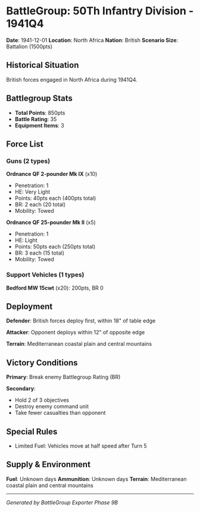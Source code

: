 # BattleGroup: 50Th Infantry Division - 1941Q4

**Date**: 1941-12-01
**Location**: North Africa
**Nation**: British
**Scenario Size**: Battalion (1500pts)

## Historical Situation

British forces engaged in North Africa during 1941Q4.

## Battlegroup Stats

- **Total Points**: 850pts
- **Battle Rating**: 35
- **Equipment Items**: 3

## Force List

### Guns (2 types)

**Ordnance QF 2-pounder Mk IX** (x10)
- Penetration: 1
- HE: Very Light
- Points: 40pts each (400pts total)
- BR: 2 each (20 total)
- Mobility: Towed

**Ordnance QF 25-pounder Mk II** (x5)
- Penetration: 1
- HE: Light
- Points: 50pts each (250pts total)
- BR: 3 each (15 total)
- Mobility: Towed

### Support Vehicles (1 types)

**Bedford MW 15cwt** (x20): 200pts, BR 0

## Deployment

**Defender**: British forces deploy first, within 18" of table edge

**Attacker**: Opponent deploys within 12" of opposite edge

**Terrain**: Mediterranean coastal plain and central mountains

## Victory Conditions

**Primary**: Break enemy Battlegroup Rating (BR)

**Secondary**:
- Hold 2 of 3 objectives
- Destroy enemy command unit
- Take fewer casualties than opponent

## Special Rules

- Limited Fuel: Vehicles move at half speed after Turn 5

## Supply & Environment

**Fuel**: Unknown days
**Ammunition**: Unknown days
**Terrain**: Mediterranean coastal plain and central mountains

---

*Generated by BattleGroup Exporter Phase 9B*
